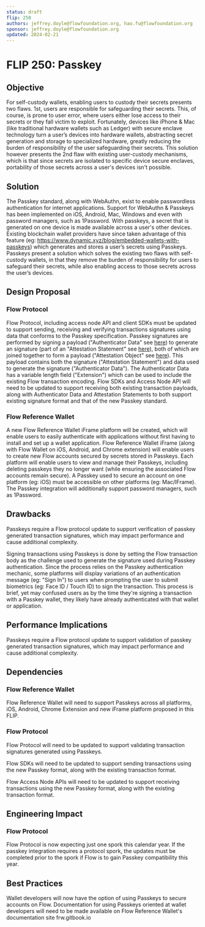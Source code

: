 ```yaml
---
status: draft 
flip: 250
authors: jeffrey.doyle@flowfoundation.org, hao.fu@flowfoundation.org 
sponsor: jeffrey.doyle@flowfoundation.org
updated: 2024-02-21
---
```


# FLIP 250: Passkey

## Objective

For self-custody wallets, enabling users to custody their secrets presents two flaws. 1st, users are responsible for safeguarding their secrets. This, of course, is prone to user error, where users either lose access to their secrets or they fall victim to exploit. Fortunately, devices like iPhone & Mac (like traditional hardware wallets such as Ledger) with secure enclave technology turn a user’s devices into hardware wallets, abstracting secret generation and storage to specialized hardware, greatly reducing the burden of responsibility of the user safeguarding their secrets. This solution however presents the 2nd flaw with existing user-custody mechanisms, which is that since secrets are isolated to specific device secure enclaves, portability of those secrets across a user's devices isn't possible.

## Solution

The Passkey standard, along with WebAuthn, exist to enable passwordless authentication for internet applications. Support for WebAuthn & Passkeys has been implemented on iOS, Android, Mac, Windows and even with password managers, such as 1Password. With passkeys, a secret that is generated on one device is made available across a user's other devices. Existing blockchain wallet providers have since taken advantage of this feature (eg: https://www.dynamic.xyz/blog/embedded-wallets-with-passkeys) which generates and stores a user’s secrets using Passkeys. Passkeys present a solution which solves the existing two flaws with self-custody wallets, in that they remove the burden of responsibility for users to safeguard their secrets, while also enabling access to those secrets across the user’s devices.

## Design Proposal

### Flow Protocol
 
Flow Protocol, including access node API and client SDKs must be updated to support sending, receiving and verifying transactions signatures using data that conforms to the Passkey specification. Passkey signatures are performed by signing a payload ("Authenticator Data" see [here](https://www.w3.org/TR/webauthn-2/#sctn-authenticator-data)) to generate an signature (part of an "Attestation Statement" see [here](https://www.w3.org/TR/webauthn-2/#sctn-attestation-formats)), both of which are joined together to form a payload ("Attestation Object" see [here](https://www.w3.org/TR/webauthn-2/#sctn-attestation)). This payload contains both the signature ("Attestation Statement") and data used to generate the signature ("Authenticator Data"). The Authenticator Data has a variable length field ("Extension") which can be used to include the existing Flow transaction encoding. Flow SDKs and Access Node API will need to be updated to support receiving both existing transaction payloads, along with Authenticator Data and Attestation Statements to both support existing signature format and that of the new Passkey standard.

### Flow Reference Wallet

A new Flow Reference Wallet iFrame platform will be created, which will enable users to easily authenticate with applications without first having to install and set up a wallet application. Flow Reference Wallet iFrame (along with Flow Wallet on iOS, Android, and Chrome extension) will enable users to create new Flow accounts secured by secrets stored in Passkeys. Each platform will enable users to view and manage their Passkeys, including deleting passkeys they no longer want (while ensuring the associated Flow accounts remain secure). A Passkey used to secure an account on one platform (eg: iOS) must be accessible on other platforms (eg: Mac/IFrame). The Passkey integration will additionally support password managers, such as 1Password.

## Drawbacks

Passkeys require a Flow protocol update to support verification of passkey generated transaction signatures, which may impact performance and cause additional complexity.

Signing transactions using Passkeys is done by setting the Flow transaction body as the challenge used to generate the signature used during Passkey authentication. Since the process relies on the Passkey authentication mechanic, some platforms will display variations of an authentication message (eg: "Sign In") to users when prompting the user to submit biometrics (eg: Face ID / Touch ID) to sign the transaction. This process is brief, yet may confused users as by the time they're signing a transaction with a Passkey wallet, they likely have already authenticated with that wallet or application.

## Performance Implications

Passkeys require a Flow protocol update to support validation of passkey generated transaction signatures, which may impact performance and cause additional complexity.

## Dependencies

### Flow Reference Wallet

Flow Reference Wallet will need to support Passkeys across all platforms, iOS, Android, Chrome Extension and new iFrame platform proposed in this FLIP.

### Flow Protocol

Flow Protocol will need to be updated to support validating transaction signatures generated using Passkeys. 

Flow SDKs will need to be updated to support sending transactions using the new Passkey format, along with the existing transaction format.

Flow Access Node APIs will need to be updated to support receiving transactions using the new Passkey format, along with the existing transaction format.

## Engineering Impact

### Flow Protocol

Flow Protocol is now expecting just one spork this calendar year. If the passkey integration requires a protocol spork, the updates must be completed prior to the spork if Flow is to gain Passkey compatibility this year.

## Best Practices

Wallet developers will now have the option of using Passkeys to secure accounts on Flow. Documentation for using Passkeys oriented at wallet developers will need to be made available on Flow Reference Wallet's documentation site frw.gitbook.io
